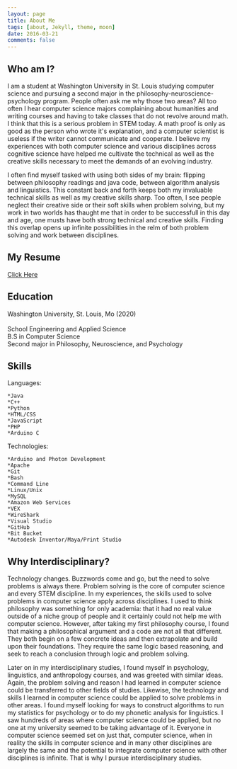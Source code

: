 ```yaml
---
layout: page
title: About Me
tags: [about, Jekyll, theme, moon]
date: 2016-03-21
comments: false
---
```


## Who am I?
I am a student at Washington University in St. Louis studying computer science and pursuing a second major in the philosophy-neuroscience-psychology program. People often ask me why those two areas? All too often I hear computer science majors complaining about humanities and writing courses and having to take classes that do not revolve around math. I think that this is a serious problem in STEM today. A math proof is only as good as the person who wrote it's explanation, and a computer scientist is useless if the writer cannot communicate and cooperate. I believe my experiences with both computer science and various disciplines across cognitive science have helped me cultivate the technical as well as the creative skills necessary to meet the demands of an evolving industry.  

I often find myself tasked with using both sides of my brain: flipping between philosophy readings and java code, between algorithm analysis and linguistics. This constant back and forth keeps both my invaluable technical skills as well as my creative skills sharp. Too often, I see people neglect their creative side or their soft skills when problem solving, but my work in two worlds has thaught me that in order to be successfull in this day and age, one musts have both strong technical and creative skills. Finding this overlap opens up infinite possibilities in the relm of both problem solving and work between disciplines. 

## My Resume
[Click Here](https://drive.google.com/file/d/1Eneo40FvL3BucYW1E2MDrG75-ufWIO2m/view?usp=sharing)

## Education 
Washington University, St. Louis, Mo (2020) <br />							
School Engineering and Applied Science <br />
B.S in Computer Science <br />
Second major in Philosophy, Neuroscience, and Psychology <br />

## Skills
Languages:


    *Java
    *C++
    *Python
    *HTML/CSS
    *JavaScript
    *PHP
    *Arduino C
    
Technologies: 


    *Arduino and Photon Development
    *Apache
    *Git
    *Bash
    *Command Line
    *Linux/Unix
    *MySQL
    *Amazon Web Services
    *VEX
    *WireShark
    *Visual Studio
    *GitHub
    *Bit Bucket
    *Autodesk Inventor/Maya/Print Studio


## Why Interdisciplinary?
Technology changes. Buzzwords come and go, but the need to solve problems is always there. Problem solving is the core of computer science and every STEM discipline. In my experiences, the skills used to solve problems in computer science apply across disciplines. I used to think philosophy was something for only academia: that it had no real value outside of a niche group of people and it certainly could not help me with computer science. However, after taking my first philosophy course, I found that making a philosophical argument and a code are not all that different. They both begin on a few concrete ideas and then extrapolate and build upon their foundations. They require the same logic based reasoning, and seek to reach a conclusion through logic and problem solving. 

Later on in my interdisciplinary studies, I found myself in psychology, linguistics, and anthropology courses, and was greeted with similar ideas. Again, the problem solving and reason I had learned in computer science could be transferred to other fields of studies. Likewise, the technology and skills I learned in computer science could be applied to solve problems in other areas. I found myself looking for ways to construct algorithms to run my statistics for psychology or to do my phonetic analysis for linguistics. I saw hundreds of areas where computer science could be applied, but no one at my university seemed to be taking advantage of it. Everyone in computer science seemed set on just that, computer science, when in reality the skills in computer science and in many other disciplines are largely the same and the potential to integrate computer science with other disciplines is infinite. That is why I pursue interdisciplinary studies. 

